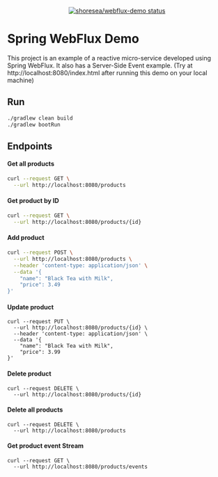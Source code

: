 <p align="center">
  <a href="https://github.com/shoresea/webflux-demo/actions"><img alt="shoresea/webflux-demo status" src="https://github.com/shoresea/webflux-demo/workflows/ci/badge.svg"></a>
</p>

# Spring WebFlux Demo
This project is an example of a reactive micro-service developed using Spring WebFlux.
It also has a Server-Side Event example. (Try at http://localhost:8080/index.html after running this demo on your local machine)

## Run
```bash
./gradlew clean build
./gradlew bootRun
```


## Endpoints

#### Get all products
```bash
curl --request GET \
  --url http://localhost:8080/products
```

#### Get product by ID
```bash
curl --request GET \
  --url http://localhost:8080/products/{id}
```

#### Add product
```bash
curl --request POST \
  --url http://localhost:8080/products \
  --header 'content-type: application/json' \
  --data '{
	"name": "Black Tea with Milk",
	"price": 3.49
}'
```

#### Update product
```shell
curl --request PUT \
  --url http://localhost:8080/products/{id} \
  --header 'content-type: application/json' \
  --data '{
	"name": "Black Tea with Milk",
	"price": 3.99
}'
```

#### Delete product
```shell
curl --request DELETE \
  --url http://localhost:8080/products/{id}
```

#### Delete all products
```shell
curl --request DELETE \
  --url http://localhost:8080/products
```

#### Get product event Stream
```shell
curl --request GET \
  --url http://localhost:8080/products/events
```
